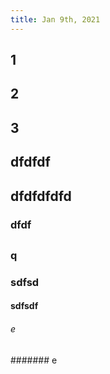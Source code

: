 ```yaml
---
title: Jan 9th, 2021
---
```


## 1
## 2
## 3
##
##
##
## dfdfdf
## dfdfdfdfd
### dfdf
##
### q
### sdfsd
#### sdfsdf
###### e
####### e
